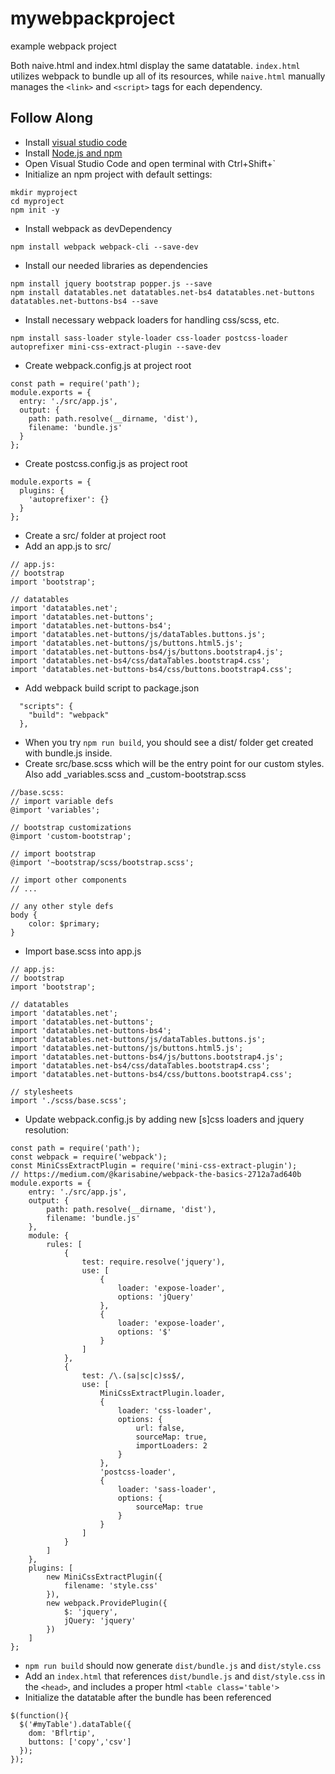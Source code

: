 # mywebpackproject
example webpack project

Both naive.html and index.html display the same datatable. `index.html` utilizes webpack to bundle up all of its resources, while `naive.html` manually manages the `<link>` and `<script>` tags for each dependency.

## Follow Along ##
* Install [visual studio code](https://code.visualstudio.com/)
* Install [Node.js and npm](https://docs.npmjs.com/downloading-and-installing-node-js-and-npm)
* Open Visual Studio Code and open terminal with Ctrl+Shift+`
* Initialize an npm project with default settings:
```
mkdir myproject
cd myproject
npm init -y
```
* Install webpack as devDependency
```
npm install webpack webpack-cli --save-dev
```
* Install our needed libraries as dependencies
```
npm install jquery bootstrap popper.js --save
npm install datatables.net datatables.net-bs4 datatables.net-buttons datatables.net-buttons-bs4 --save
```
* Install necessary webpack loaders for handling css/scss, etc.
```
npm install sass-loader style-loader css-loader postcss-loader autoprefixer mini-css-extract-plugin --save-dev
```
* Create webpack.config.js at project root
```
const path = require('path');
module.exports = {
  entry: './src/app.js',
  output: {
    path: path.resolve(__dirname, 'dist'),
    filename: 'bundle.js'
  }
};
```
* Create postcss.config.js as project root
```
module.exports = {
  plugins: {
    'autoprefixer': {}
  }
};
```
* Create a src/ folder at project root
* Add an app.js to src/
```
// app.js:
// bootstrap
import 'bootstrap';

// datatables
import 'datatables.net';
import 'datatables.net-buttons';
import 'datatables.net-buttons-bs4';
import 'datatables.net-buttons/js/dataTables.buttons.js';
import 'datatables.net-buttons/js/buttons.html5.js';
import 'datatables.net-buttons-bs4/js/buttons.bootstrap4.js';
import 'datatables.net-bs4/css/dataTables.bootstrap4.css';
import 'datatables.net-buttons-bs4/css/buttons.bootstrap4.css';
```
* Add webpack build script to package.json
```
  "scripts": {
    "build": "webpack"
  },
```
* When you try `npm run build`, you should see a dist/ folder get created with bundle.js inside.
* Create src/base.scss which will be the entry point for our custom styles. Also add _variables.scss and _custom-bootstrap.scss
```
//base.scss:
// import variable defs
@import 'variables';

// bootstrap customizations
@import 'custom-bootstrap';

// import bootstrap
@import '~bootstrap/scss/bootstrap.scss';

// import other components
// ...

// any other style defs
body {
    color: $primary;
}
```
* Import base.scss into app.js
```
// app.js:
// bootstrap
import 'bootstrap';

// datatables
import 'datatables.net';
import 'datatables.net-buttons';
import 'datatables.net-buttons-bs4';
import 'datatables.net-buttons/js/dataTables.buttons.js';
import 'datatables.net-buttons/js/buttons.html5.js';
import 'datatables.net-buttons-bs4/js/buttons.bootstrap4.js';
import 'datatables.net-bs4/css/dataTables.bootstrap4.css';
import 'datatables.net-buttons-bs4/css/buttons.bootstrap4.css';

// stylesheets
import './scss/base.scss';
```
* Update webpack.config.js by adding new [s]css loaders and jquery resolution:
```
const path = require('path');
const webpack = require('webpack');
const MiniCssExtractPlugin = require('mini-css-extract-plugin');
// https://medium.com/@karisabine/webpack-the-basics-2712a7ad640b
module.exports = {
    entry: './src/app.js',
    output: {
        path: path.resolve(__dirname, 'dist'),
        filename: 'bundle.js'
    },
    module: {
        rules: [
            {
                test: require.resolve('jquery'),
                use: [
                    {
                        loader: 'expose-loader',
                        options: 'jQuery'
                    },
                    {
                        loader: 'expose-loader',
                        options: '$'
                    }
                ]
            },
            {
                test: /\.(sa|sc|c)ss$/,
                use: [
                    MiniCssExtractPlugin.loader,
                    {
                        loader: 'css-loader',
                        options: {
                            url: false,
                            sourceMap: true,
                            importLoaders: 2
                        }
                    },
                    'postcss-loader',
                    {
                        loader: 'sass-loader',
                        options: {
                            sourceMap: true
                        }
                    }
                ]
            }
        ]
    },
    plugins: [
        new MiniCssExtractPlugin({
            filename: 'style.css'
        }),
        new webpack.ProvidePlugin({
            $: 'jquery',
            jQuery: 'jquery'
        })
    ]
};
```
* `npm run build` should now generate `dist/bundle.js` and `dist/style.css`
* Add an `index.html` that references `dist/bundle.js` and `dist/style.css` in the `<head>`, and includes a proper html `<table class='table'>`
* Initialize the datatable after the bundle has been referenced
```
$(function(){
  $('#myTable').dataTable({
    dom: 'Bflrtip',
    buttons: ['copy','csv']
  });
});
```
